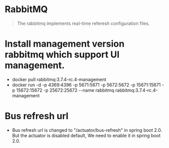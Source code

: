 # RabbitMQ

> The rabbitmq implements real-time referesh configuration files.

# Install management version rabbitmq which support UI management.

* docker pull rabbitmq:3.7.4-rc.4-management
* docker run -d -p 4369:4396 -p 5671:5671 -p 5672:5672 -p 15671:15671 -p 15672:15672 -p 25672:25672 --name rabbitmq rabbitmq:3.7.4-rc.4-management

# Bus refresh url 

* Bus refresh url is changed to "/actuator/bus-refresh" in spring boot 2.0. But the actuator is disabled default, We need to enable it in spring boot 2.0.